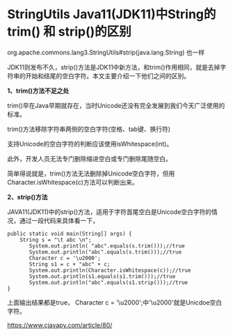 # StringUtils Java11(JDK11)中String的trim() 和 strip()的区别

org.apache.commons.lang3.StringUtils#strip(java.lang.String) 也一样

JDK11则发布不久，strip()方法是JDK11中新方法，和trim()作用相同，就是去掉字符串的开始和结尾的空白字符。本文主要介绍一下他们之间的区别。

**1、trim()方法不足之处**

trim()早在Java早期就存在，当时Unicode还没有完全发展到我们今天广泛使用的标准。

trim()方法移除字符串两侧的空白字符(空格、tab键、换行符)

支持Unicode的空白字符的判断应该使用isWhitespace(int)。

此外，开发人员无法专门删除缩进空白或专门删除尾随空白。 

简单得说就是，trim()方法无法删除掉Unicode空白字符，但用Character.isWhitespace(c)方法可以判断出来。

**2、strip()方法**

JAVA11(JDK11)中的strip()方法，适用于字符首尾空白是Unicode空白字符的情况，通过一段代码来具体看一下，

```
public static void main(String[] args) {
    String s = "\t abc \n";
       System.out.println( "abc".equals(s.trim()));//true
       System.out.println("abc".equals(s.trim()));//true
       Character c = '\u2000';
       String s1 = c + "abc" + c;
       System.out.println(Character.isWhitespace(c));//true
       System.out.println(s1.equals(s1.trim()));//true
       System.out.println("abc".equals(s1.strip()));//true
}
```

上面输出结果都是true， Character c = '\u2000';中'\u2000'就是Unicdoe空白字符。





https://www.cjavapy.com/article/80/